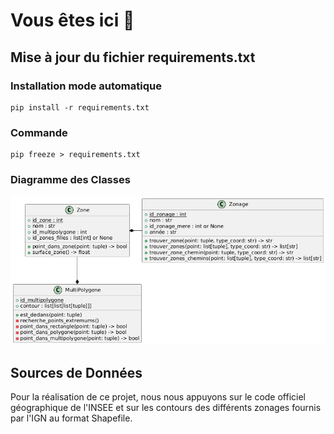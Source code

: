 # Vous êtes ici 🎯
## Mise à jour du fichier requirements.txt
### Installation mode automatique
```
pip install -r requirements.txt
```

### Commande
```
pip freeze > requirements.txt
```
### Diagramme des Classes

![Diagramme des classes](doc/diagrammes/diagramme_classes.png)

## Sources de Données

Pour la réalisation de ce projet, nous nous appuyons sur le code officiel géographique de l'INSEE et sur les contours des différents zonages fournis par l'IGN au format Shapefile.

